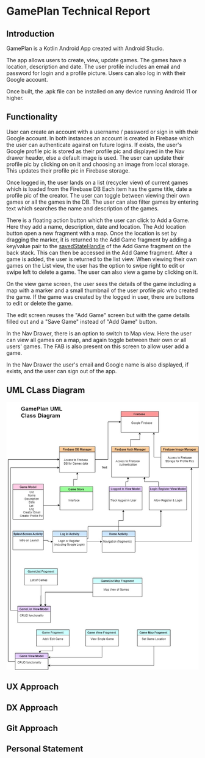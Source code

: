 # GamePlan Technical Report

## Introduction
GamePlan is a Kotlin Android App created with Android Studio.

The app allows users to create, view, update games. The games have a location, description and date.
The user profile includes an email and password for login and a profile picture. Users can also log in with their Google account. 

Once built, the .apk file can be installed on any device running Android 11 or higher. 

## Functionality

User can create an account with a username / password or sign in with their Google account. In both instances an account is created in Firebase which the user can authenticate against on future logins. 
If exists, the user's Google profile pic is stored as their profile pic and displayed in the Nav drawer header, else a default image is used. The user can update their profile pic by clicking on on it and choosing an image from local storage. This updates their profile pic in Firebase storage. 

Once logged in, the user lands on a list (recycler view) of current games which is loaded from the Firebase DB Each item has the game title, date a profile pic of the creator. The user can toggle between viewing their own games or all the games in the DB. The user can also filter games by entering text which searches the name and description of the games. 

There is a floating action button which the user can click to Add a Game. Here they add a name, description, date and location. The Add location button open a new fragment with a map. Once the location is set by dragging the marker, it is returned to the Add Game fragment by adding a key/value pair to the [savedStateHandle](https://developer.android.com/guide/navigation/navigation-programmatic#returning_a_result) of the Add Game fragment on the back stack. This can then be accessed in the Add Game fragment.
After a game is added, the user is returned to the list view. 
When viewing their own games on the List view, the user has the option to swipe right to edit or swipe left to delete a game. The user can also view a game by clicking on it. 

On the view game screen, the user sees the details of the game including a map with a marker and a small thumbnail of the user profile pic who created the game. If the game was created by the logged in user, there are buttons to edit or delete the game. 

The edit screen reuses the "Add Game" screen but with the game details filled out and a "Save Game" instead of "Add Game" button. 

In the Nav Drawer, there is an option to switch to Map view. Here the user can view all games on a map, and again toggle between their own or all users' games. The FAB is also present on this screen to allow user add a game. 

In the Nav Drawer the user's email and Google name is also displayed, if exists, and the user can sign out of the app. 

## UML CLass Diagram 

![UML CLass Diagram](/GamePlan.jpg?raw=true "Title")

## UX Approach 

## DX Approach 

## Git Approach 

## Personal Statement


